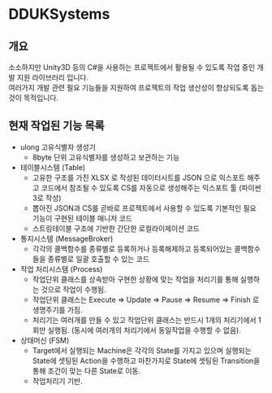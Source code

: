 # DDUKSystems

## 개요  
소소하지만 Unity3D 등의 C#을 사용하는 프로젝트에서 활용될 수 있도록 작업 중인 개발 지원 라이브러리 입니다.  
여러가지 개발 관련 필요 기능들을 지원하여 프로젝트의 작업 생산성이 향상되도록 돕는 것이 목적입니다.  

## 현재 작업된 기능 목록
* ulong 고유식별자 생성기
  * 8byte 단위 고유식별자를 생성하고 보관하는 기능
* 테이블시스템 (Table)
  * 고유한 구조를 가진 XLSX 로 작성된 데이터시트를 JSON 으로 익스포트 해주고 코드에서 참조될 수 있도록 CS를 자동으로 생성해주는 익스포트 툴 (파이썬3로 작성)
  * 뽑아진 JSON과 CS를 곧바로 프로젝트에서 사용할 수 있도록 기본적인 필요 기능이 구현된 테이블 매니저 코드
  * 스트링테이블 구조에 기반한 간단한 로컬라이제이션 코드
* 통지시스템 (MessageBroker)
  * 각각의 콜백함수를 종류별로 등록하거나 등록해제하고 등록되어있는 콜백함수들을 종류별로 일괄 호출할 수 있는 코드
* 작업 처리시스템 (Process)
  * 작업단위 클래스를 상속받아 구현한 상황에 맞는 작업을 처리기를 통해 실행하는 것으로 작업이 수행됨.
  * 작업단위 클래스는 Execute => Update => Pause => Resume => Finish 로 생명주기를 가짐.
  * 처리기는 여러개를 만들 수 있고 작업단위 클래스는 반드시 1개의 처리기에서 1회만 실행됨. (동시에 여러개의 처리기에서 동일작업을 수행할 수 없음).
* 상태머신 (FSM)
  * Target에서 실행되는 Machine은 각각의 State를 가지고 있으며 실행되는 State에 셋팅된 Action을 수행하고 마찬가지로 State에 셋팅된 Transition을 통해 조건이 맞는 다른 State로 이동.
  * 작업처리기 기반.
